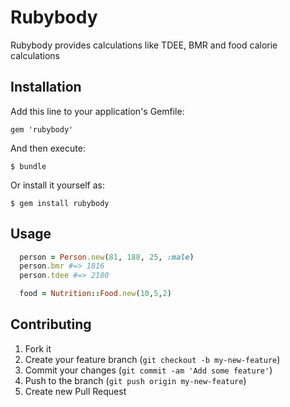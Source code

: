 # Rubybody

Rubybody provides calculations like TDEE, BMR and food calorie calculations

## Installation

Add this line to your application's Gemfile:

    gem 'rubybody'

And then execute:

    $ bundle

Or install it yourself as:

    $ gem install rubybody

## Usage

```ruby
  person = Person.new(81, 188, 25, :male)
  person.bmr #=> 1816
  person.tdee #=> 2180

  food = Nutrition::Food.new(10,5,2)
```

## Contributing

1. Fork it
2. Create your feature branch (`git checkout -b my-new-feature`)
3. Commit your changes (`git commit -am 'Add some feature'`)
4. Push to the branch (`git push origin my-new-feature`)
5. Create new Pull Request
